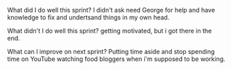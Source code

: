 What did I do well this sprint?
I didn't ask need George for help and have knowledge to fix and undertsand things in my own head.

 What didn't I do well this sprint?
 getting motivated, but i got there in the end.

 What can I improve on next sprint?
 Putting time aside and stop spending time on YouTube watching food bloggers when i'm supposed to be working.